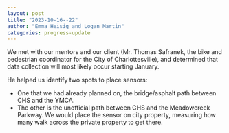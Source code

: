 ```yaml
---
layout: post
title: "2023-10-16--22"
author: "Emma Heisig and Logan Martin"
categories: progress-update
---
```


We met with our mentors and our client (Mr. Thomas Safranek, the bike and pedestrian coordinator for the City of Charlottesville), and determined that data collection will most likely occur starting January.

He helped us identify two spots to place sensors:

- One that we had already planned on, the bridge/asphalt path between CHS and the YMCA.
- The other is the unofficial path between CHS and the Meadowcreek Parkway. We would place the sensor on city property, measuring how many walk across the private property to get there.
